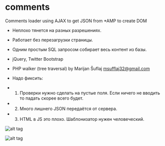 comments
========

Comments loader using AJAX to get JSON from *AMP to create DOM

* Неплохо тянется на разных разрешениях.
* Работает без перезагрузки страницы.
* Одним простым SQL запросом собирает весь контент из базы.
* jQuery, Twitter Bootstrap
* PHP walker (tree traversal) by Marijan Šuflaj <msufflaj32@gmail.com>

* Надо фиксить:
* 1. Проверки нужно сделать на пустые поля. Если ничего не вводить то падать скорее всего будет.
* 2. Много лишнего JSON передаётся от сервера.
* 3. HTML в JS это плохо. Шаблонизатор нужен человеческий.

![alt tag](https://raw.githubusercontent.com/tematema/comments/master/screenshots/Снимок%20экрана%202014-05-11%20в%2010.51.24.png)

![alt tag](https://raw.githubusercontent.com/tematema/comments/master/screenshots/Снимок%20экрана%202014-05-11%20в%2010.51.45.png)